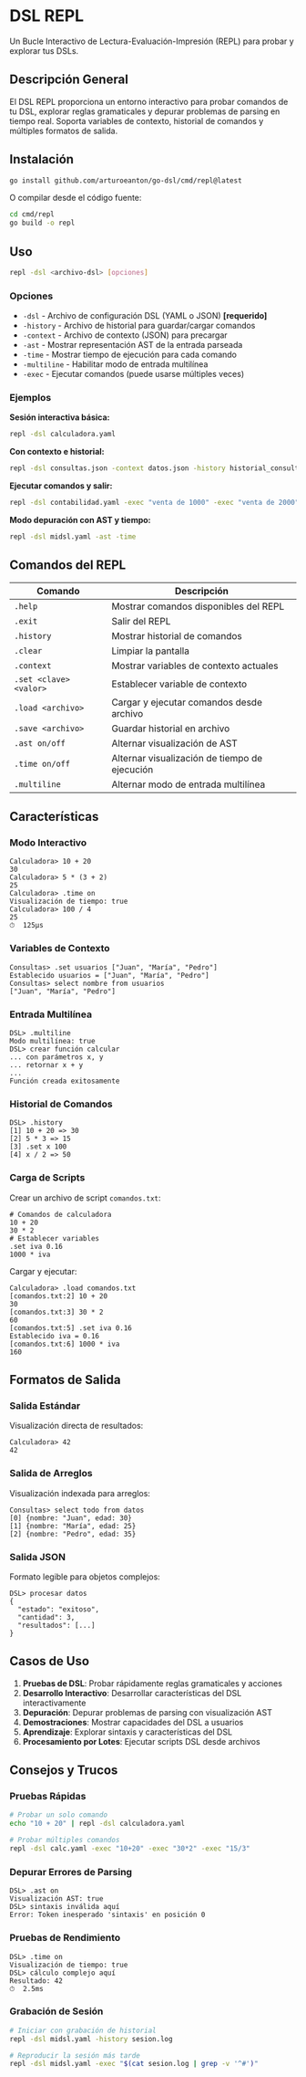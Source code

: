 # DSL REPL

Un Bucle Interactivo de Lectura-Evaluación-Impresión (REPL) para probar y explorar tus DSLs.

## Descripción General

El DSL REPL proporciona un entorno interactivo para probar comandos de tu DSL, explorar reglas gramaticales y depurar problemas de parsing en tiempo real. Soporta variables de contexto, historial de comandos y múltiples formatos de salida.

## Instalación

```bash
go install github.com/arturoeanton/go-dsl/cmd/repl@latest
```

O compilar desde el código fuente:

```bash
cd cmd/repl
go build -o repl
```

## Uso

```bash
repl -dsl <archivo-dsl> [opciones]
```

### Opciones

- `-dsl` - Archivo de configuración DSL (YAML o JSON) **[requerido]**
- `-history` - Archivo de historial para guardar/cargar comandos
- `-context` - Archivo de contexto (JSON) para precargar
- `-ast` - Mostrar representación AST de la entrada parseada
- `-time` - Mostrar tiempo de ejecución para cada comando
- `-multiline` - Habilitar modo de entrada multilínea
- `-exec` - Ejecutar comandos (puede usarse múltiples veces)

### Ejemplos

**Sesión interactiva básica:**
```bash
repl -dsl calculadora.yaml
```

**Con contexto e historial:**
```bash
repl -dsl consultas.json -context datos.json -history historial_consultas.txt
```

**Ejecutar comandos y salir:**
```bash
repl -dsl contabilidad.yaml -exec "venta de 1000" -exec "venta de 2000"
```

**Modo depuración con AST y tiempo:**
```bash
repl -dsl midsl.yaml -ast -time
```

## Comandos del REPL

| Comando | Descripción |
|---------|-------------|
| `.help` | Mostrar comandos disponibles del REPL |
| `.exit` | Salir del REPL |
| `.history` | Mostrar historial de comandos |
| `.clear` | Limpiar la pantalla |
| `.context` | Mostrar variables de contexto actuales |
| `.set <clave> <valor>` | Establecer variable de contexto |
| `.load <archivo>` | Cargar y ejecutar comandos desde archivo |
| `.save <archivo>` | Guardar historial en archivo |
| `.ast on/off` | Alternar visualización de AST |
| `.time on/off` | Alternar visualización de tiempo de ejecución |
| `.multiline` | Alternar modo de entrada multilínea |

## Características

### Modo Interactivo
```
Calculadora> 10 + 20
30
Calculadora> 5 * (3 + 2)
25
Calculadora> .time on
Visualización de tiempo: true
Calculadora> 100 / 4
25
⏱  125µs
```

### Variables de Contexto
```
Consultas> .set usuarios ["Juan", "María", "Pedro"]
Establecido usuarios = ["Juan", "María", "Pedro"]
Consultas> select nombre from usuarios
["Juan", "María", "Pedro"]
```

### Entrada Multilínea
```
DSL> .multiline
Modo multilínea: true
DSL> crear función calcular
... con parámetros x, y
... retornar x + y
... 
Función creada exitosamente
```

### Historial de Comandos
```
DSL> .history
[1] 10 + 20 => 30
[2] 5 * 3 => 15
[3] .set x 100 
[4] x / 2 => 50
```

### Carga de Scripts
Crear un archivo de script `comandos.txt`:
```
# Comandos de calculadora
10 + 20
30 * 2
# Establecer variables
.set iva 0.16
1000 * iva
```

Cargar y ejecutar:
```
Calculadora> .load comandos.txt
[comandos.txt:2] 10 + 20
30
[comandos.txt:3] 30 * 2
60
[comandos.txt:5] .set iva 0.16
Establecido iva = 0.16
[comandos.txt:6] 1000 * iva
160
```

## Formatos de Salida

### Salida Estándar
Visualización directa de resultados:
```
Calculadora> 42
42
```

### Salida de Arreglos
Visualización indexada para arreglos:
```
Consultas> select todo from datos
[0] {nombre: "Juan", edad: 30}
[1] {nombre: "María", edad: 25}
[2] {nombre: "Pedro", edad: 35}
```

### Salida JSON
Formato legible para objetos complejos:
```
DSL> procesar datos
{
  "estado": "exitoso",
  "cantidad": 3,
  "resultados": [...]
}
```

## Casos de Uso

1. **Pruebas de DSL**: Probar rápidamente reglas gramaticales y acciones
2. **Desarrollo Interactivo**: Desarrollar características del DSL interactivamente
3. **Depuración**: Depurar problemas de parsing con visualización AST
4. **Demostraciones**: Mostrar capacidades del DSL a usuarios
5. **Aprendizaje**: Explorar sintaxis y características del DSL
6. **Procesamiento por Lotes**: Ejecutar scripts DSL desde archivos

## Consejos y Trucos

### Pruebas Rápidas
```bash
# Probar un solo comando
echo "10 + 20" | repl -dsl calculadora.yaml

# Probar múltiples comandos
repl -dsl calc.yaml -exec "10+20" -exec "30*2" -exec "15/3"
```

### Depurar Errores de Parsing
```
DSL> .ast on
Visualización AST: true
DSL> sintaxis inválida aquí
Error: Token inesperado 'sintaxis' en posición 0
```

### Pruebas de Rendimiento
```
DSL> .time on
Visualización de tiempo: true
DSL> cálculo complejo aquí
Resultado: 42
⏱  2.5ms
```

### Grabación de Sesión
```bash
# Iniciar con grabación de historial
repl -dsl midsl.yaml -history sesion.log

# Reproducir la sesión más tarde
repl -dsl midsl.yaml -exec "$(cat sesion.log | grep -v '^#')"
```